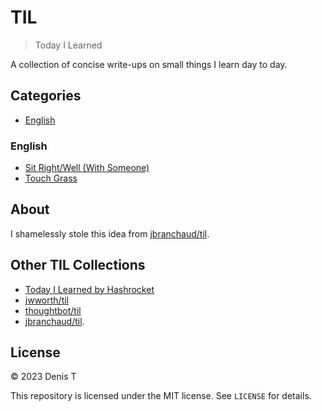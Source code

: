 # TIL

> Today I Learned

A collection of concise write-ups on small things I learn day to day.

## Categories

- [English](#english)

### English

- [Sit Right/Well (With Someone)](english/sit-right.md)
- [Touch Grass](english/touch-grass.md)

## About

I shamelessly stole this idea from
[jbranchaud/til](https://github.com/jbranchaud/til).

## Other TIL Collections

- [Today I Learned by Hashrocket](https://til.hashrocket.com)
- [jwworth/til](https://github.com/jwworth/til)
- [thoughtbot/til](https://github.com/thoughtbot/til)
- [jbranchaud/til](https://github.com/jbranchaud/til).

## License

&copy; 2023 Denis T

This repository is licensed under the MIT license. See `LICENSE` for
details.

